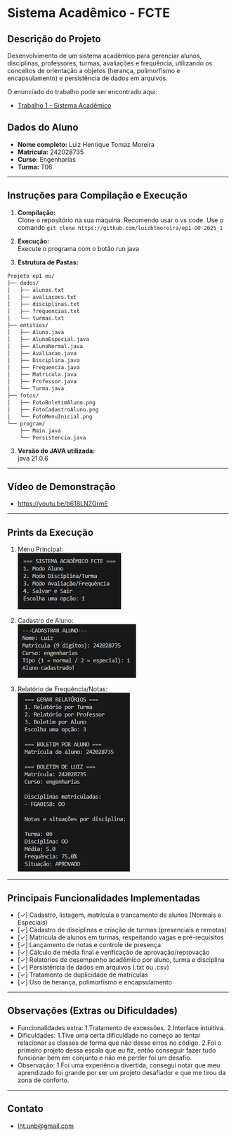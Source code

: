 # Sistema Acadêmico - FCTE

## Descrição do Projeto

Desenvolvimento de um sistema acadêmico para gerenciar alunos, disciplinas, professores, turmas, avaliações e frequência, utilizando os conceitos de orientação a objetos (herança, polimorfismo e encapsulamento) e persistência de dados em arquivos.

O enunciado do trabalho pode ser encontrado aqui:
- [Trabalho 1 - Sistema Acadêmico](https://github.com/lboaventura25/OO-T06_2025.1_UnB_FCTE/blob/main/trabalhos/ep1/README.md)

## Dados do Aluno

- **Nome completo:** Luiz Henrique Tomaz Moreira
- **Matrícula:** 242028735
- **Curso:** Engenharias
- **Turma:** T06

---

## Instruções para Compilação e Execução

1. **Compilação:**  
   Clone o repositório na sua máquina. Recomendo usar o vs code. Use o comando ```git clone https://github.com/luizhtmoreira/ep1-OO-2025_1```

2. **Execução:**  
   Execute o programa com o botão run java

3. **Estrutura de Pastas:**  
```
Projeto ep1 eu/
├── dados/
│   ├── alunos.txt
│   ├── avaliacoes.txt
│   ├── disciplinas.txt
│   ├── frequencias.txt
│   └── turmas.txt
├── entities/
│   ├── Aluno.java
│   ├── AlunoEspecial.java
│   ├── AlunoNormal.java
│   ├── Avaliacao.java
│   ├── Disciplina.java
│   ├── Frequencia.java
│   ├── Matricula.java
│   ├── Professor.java
│   └── Turma.java
├── fotos/
│   ├── FotoBoletimAluno.png
│   ├── FotoCadastroAluno.png
│   └── FotoMenuInicial.png
└── program/
    ├── Main.java
    └── Persistencia.java
```
3. **Versão do JAVA utilizada:**  
   java 21.0.6

---

## Vídeo de Demonstração

- https://youtu.be/b618LNZGrmE

---

## Prints da Execução

1. Menu Principal:  
   ![Inserir Print 1](https://github.com/luizhtmoreira/ep1-OO-2025_1/blob/main/fotos/FotoMenuInicial.png)

2. Cadastro de Aluno:  
   ![Inserir Print 2](https://github.com/luizhtmoreira/ep1-OO-2025_1/blob/main/fotos/FotoCadastroAluno.png)

3. Relatório de Frequência/Notas:  
   ![Inserir Print 3](https://github.com/luizhtmoreira/ep1-OO-2025_1/blob/main/fotos/FotoBoletimAluno.png)

---

## Principais Funcionalidades Implementadas

- [✓] Cadastro, listagem, matrícula e trancamento de alunos (Normais e Especiais)
- [✓] Cadastro de disciplinas e criação de turmas (presenciais e remotas)
- [✓] Matrícula de alunos em turmas, respeitando vagas e pré-requisitos
- [✓] Lançamento de notas e controle de presença
- [✓] Cálculo de média final e verificação de aprovação/reprovação
- [✓] Relatórios de desempenho acadêmico por aluno, turma e disciplina
- [✓] Persistência de dados em arquivos (.txt ou .csv)
- [✓] Tratamento de duplicidade de matrículas
- [✓] Uso de herança, polimorfismo e encapsulamento

---

## Observações (Extras ou Dificuldades)

- Funcionalidades extra:
   1.Tratamento de excessões.
   2.Interface intuitiva.
- Dificuldades:
   1.Tive uma certa dificuldade no começo ao tentar relacionar as classes de forma que não desse erros no código.
   2.Foi o primeiro projeto dessa escala que eu fiz, então conseguir fazer tudo funcionar bem em conjunto e não me perder foi um desafio.
- Observação:
   1.Foi uma experiência divertida, consegui notar que meu aprendizado foi grande por ser um projeto desafiador e que me tirou da zona de conforto.
---

## Contato

- lht.unb@gmail.com
